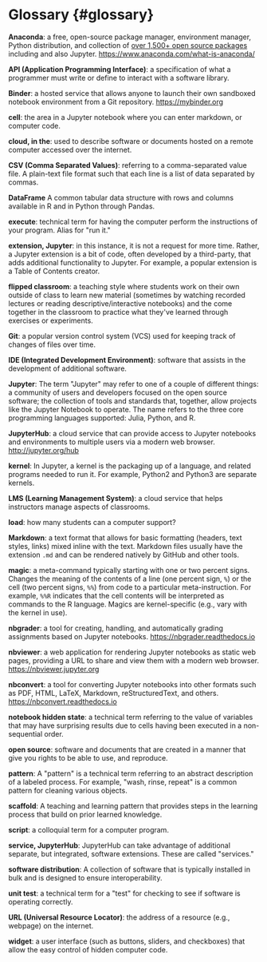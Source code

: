 # Glossary {#glossary}

**Anaconda**: a free, open-source package manager, environment manager, Python distribution,
and collection of
[over 1,500+ open source packages](https://docs.anaconda.com/anaconda/packages/pkg-docs/)
including and also Jupyter.
<https://www.anaconda.com/what-is-anaconda/>

**API (Application Programming Interface)**: a specification of what a
programmer must write or define to interact with a software library.

**Binder**: a hosted service that allows anyone to launch their own sandboxed notebook environment from
a Git repository. <https://mybinder.org>

**cell**: the area in a Jupyter notebook where you can enter markdown, or computer code.

**cloud, in the**: used to describe software or documents hosted on a remote computer
accessed over the internet.

**CSV (Comma Separated Values)**: referring to a comma-separated value file.
A plain-text file format such that each line is a list of data separated by commas.

**DataFrame** A common tabular data structure with rows and columns available
in R and in Python through Pandas.

**execute**: technical term for having the computer perform the instructions of your program.
Alias for "run it."

**extension, Jupyter**: in this instance, it is not a request for more time.
Rather, a Jupyter extension is a bit of code, often developed by a third-party,
that adds additional functionality to Jupyter. For example, a popular extension is a
Table of Contents creator.

**flipped classroom**: a teaching style where students work on their own outside of class
to learn new material (sometimes by watching recorded lectures or reading descriptive/interactive
notebooks) and the come together in the classroom to practice what they've learned through
exercises or experiments.

**Git**: a popular version control system (VCS) used for keeping track of changes of files over time.

**IDE (Integrated Development Environment)**: software that assists in the development
of additional software.

**Jupyter**: The term "Jupyter" may refer to one of a couple of different things:
a community of users and developers focused on the open source software; the collection
of tools and standards that, together, allow projects like the Jupyter Notebook to operate.
The name refers to the three core programming languages supported:
Julia, Python, and R.

**JupyterHub**: a cloud service that can provide access to Jupyter notebooks and
environments to multiple users via a modern web browser. <http://jupyter.org/hub>

**kernel**: In Jupyter, a kernel is the packaging up of a language, and related programs
needed to run it. For example, Python2 and Python3 are separate kernels.

**LMS (Learning Management System)**: a cloud service that helps instructors manage
aspects of classrooms.

**load**: how many students can a computer support?

**Markdown**: a text format that allows for basic formatting (headers, text styles, links)
mixed inline with the text.  Markdown files usually have the extension `.md` and
can be rendered natively by GitHub and other tools.

**magic**: a meta-command typically starting with one or two percent signs.
Changes the meaning of the contents of a line (one percent sign, `%`) or the cell
(two percent signs, `%%`) from code to a particular meta-instruction.
For example, `%%R` indicates that the cell contents will be interpreted as commands
to the R language. Magics are kernel-specific (e.g., vary with the kernel in use).

**nbgrader**: a tool for creating, handling, and automatically grading assignments
based on Jupyter notebooks. <https://nbgrader.readthedocs.io>

**nbviewer**: a web application for rendering Jupyter notebooks as static web pages,
providing a URL to share and view them with a modern web browser. <https://nbviewer.jupyter.org>

**nbconvert**: a tool for converting Jupyter notebooks into other formats such as
PDF, HTML, LaTeX, Markdown, reStructuredText, and others. <https://nbconvert.readthedocs.io>

**notebook hidden state**: a technical term referring to the value of variables
that may have surprising results due to cells having been executed in a non-sequential order.

**open source**: software and documents that are created in a manner that give you
rights to be able to use, and reproduce.

**pattern**: A "pattern" is a technical term referring to an abstract description
of a labeled process. For example, "wash, rinse, repeat" is a common pattern for
cleaning various objects.

**scaffold**: A teaching and learning pattern that provides steps in the
learning process that build on prior learned knowledge.

**script**: a colloquial term for a computer program.

**service, JupyterHub**: JupyterHub can take advantage of additional separate,
but integrated, software extensions. These are called "services."

**software distribution**: A collection of software that is typically installed
in bulk and is designed to ensure interoperability.

**unit test**: a technical term for a "test" for checking to see if software is operating correctly.

**URL (Universal Resource Locator)**: the address of a resource (e.g., webpage) on the internet.

**widget**: a user interface (such as buttons, sliders, and checkboxes) that allow
the easy control of hidden computer code.
